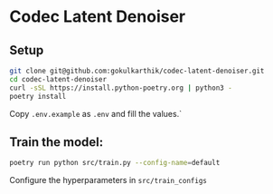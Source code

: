 # Codec Latent Denoiser

## Setup

```bash
git clone git@github.com:gokulkarthik/codec-latent-denoiser.git
cd codec-latent-denoiser
curl -sSL https://install.python-poetry.org | python3 -
poetry install
```

Copy `.env.example` as `.env` and fill the values.`

## Train the model:
```bash
poetry run python src/train.py --config-name=default
```
Configure the hyperparameters in `src/train_configs`